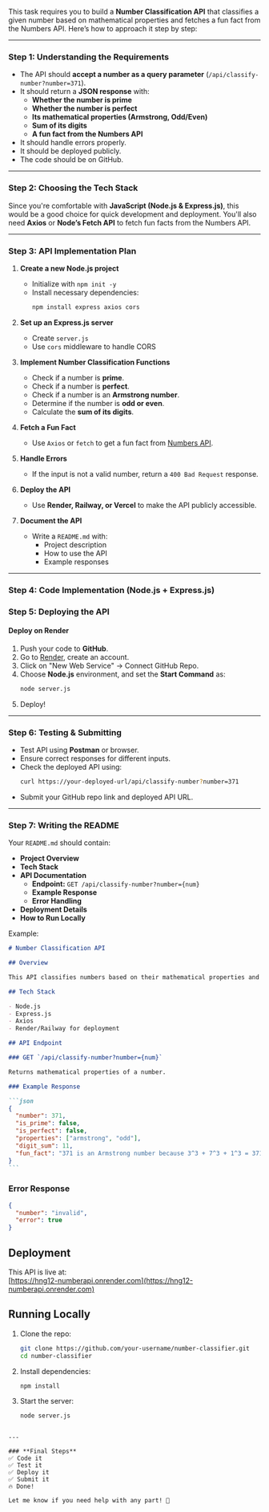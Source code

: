 This task requires you to build a **Number Classification API** that classifies a given number based on mathematical properties and fetches a fun fact from the Numbers API. Here’s how to approach it step by step:

---

### **Step 1: Understanding the Requirements**

- The API should **accept a number as a query parameter** (`/api/classify-number?number=371`).
- It should return a **JSON response** with:
  - **Whether the number is prime**
  - **Whether the number is perfect**
  - **Its mathematical properties (Armstrong, Odd/Even)**
  - **Sum of its digits**
  - **A fun fact from the Numbers API**
- It should handle errors properly.
- It should be deployed publicly.
- The code should be on GitHub.

---

### **Step 2: Choosing the Tech Stack**

Since you're comfortable with **JavaScript (Node.js & Express.js)**, this would be a good choice for quick development and deployment. You'll also need **Axios** or **Node’s Fetch API** to fetch fun facts from the Numbers API.

---

### **Step 3: API Implementation Plan**

1. **Create a new Node.js project**

   - Initialize with `npm init -y`
   - Install necessary dependencies:
     ```bash
     npm install express axios cors
     ```

2. **Set up an Express.js server**

   - Create `server.js`
   - Use `cors` middleware to handle CORS

3. **Implement Number Classification Functions**

   - Check if a number is **prime**.
   - Check if a number is **perfect**.
   - Check if a number is an **Armstrong number**.
   - Determine if the number is **odd or even**.
   - Calculate the **sum of its digits**.

4. **Fetch a Fun Fact**

   - Use `Axios` or `fetch` to get a fun fact from [Numbers API](http://numbersapi.com/#42).

5. **Handle Errors**

   - If the input is not a valid number, return a `400 Bad Request` response.

6. **Deploy the API**

   - Use **Render, Railway, or Vercel** to make the API publicly accessible.

7. **Document the API**
   - Write a `README.md` with:
     - Project description
     - How to use the API
     - Example responses

---

### **Step 4: Code Implementation (Node.js + Express.js)**

### **Step 5: Deploying the API**

#### **Deploy on Render**

1. Push your code to **GitHub**.
2. Go to [Render](https://render.com/), create an account.
3. Click on "New Web Service" → Connect GitHub Repo.
4. Choose **Node.js** environment, and set the **Start Command** as:
   ```bash
   node server.js
   ```
5. Deploy!

---

### **Step 6: Testing & Submitting**

- Test API using **Postman** or browser.
- Ensure correct responses for different inputs.
- Check the deployed API using:
  ```bash
  curl https://your-deployed-url/api/classify-number?number=371
  ```
- Submit your GitHub repo link and deployed API URL.

---

### **Step 7: Writing the README**

Your `README.md` should contain:

- **Project Overview**
- **Tech Stack**
- **API Documentation**
  - **Endpoint:** `GET /api/classify-number?number={num}`
  - **Example Response**
  - **Error Handling**
- **Deployment Details**
- **How to Run Locally**

Example:

````markdown
# Number Classification API

## Overview

This API classifies numbers based on their mathematical properties and fetches a fun fact from the Numbers API.

## Tech Stack

- Node.js
- Express.js
- Axios
- Render/Railway for deployment

## API Endpoint

### GET `/api/classify-number?number={num}`

Returns mathematical properties of a number.

### Example Response

```json
{
  "number": 371,
  "is_prime": false,
  "is_perfect": false,
  "properties": ["armstrong", "odd"],
  "digit_sum": 11,
  "fun_fact": "371 is an Armstrong number because 3^3 + 7^3 + 1^3 = 371"
}
```
````

### Error Response

```json
{
  "number": "invalid",
  "error": true
}
```

## Deployment

This API is live at:  
[https://hng12-numberapi.onrender.com](https://hng12-numberapi.onrender.com)

## Running Locally

1. Clone the repo:
   ```bash
   git clone https://github.com/your-username/number-classifier.git
   cd number-classifier
   ```
2. Install dependencies:
   ```bash
   npm install
   ```
3. Start the server:
   ```bash
   node server.js
   ```

```

---

### **Final Steps**
✅ Code it
✅ Test it
✅ Deploy it
✅ Submit it
🔥 Done!

Let me know if you need help with any part! 🚀
```
